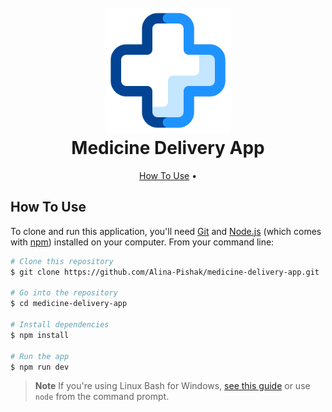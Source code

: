 
<h1 align="center">
  <br>
  <a href="https://medicine-delivery.netlify.app"><img src="./public/medicine-delivery-logo.png" alt="Medicine Delivery App" width="200"></a>
  <br>
Medicine Delivery App
  <br>
</h1>

<p align="center">
  <a href="#how-to-use">How To Use</a> •
</p>

## How To Use

To clone and run this application, you'll need [Git](https://git-scm.com) and [Node.js](https://nodejs.org/en/download/) (which comes with [npm](http://npmjs.com)) installed on your computer. From your command line:

```bash
# Clone this repository
$ git clone https://github.com/Alina-Pishak/medicine-delivery-app.git

# Go into the repository
$ cd medicine-delivery-app

# Install dependencies
$ npm install

# Run the app
$ npm run dev
```

> **Note**
> If you're using Linux Bash for Windows, [see this guide](https://www.howtogeek.com/261575/how-to-run-graphical-linux-desktop-applications-from-windows-10s-bash-shell/) or use `node` from the command prompt.

